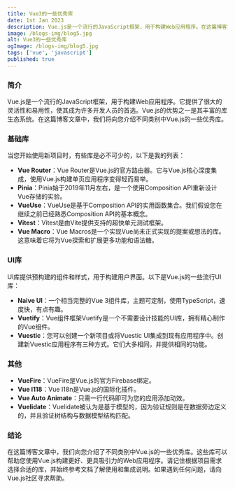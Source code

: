 ```yaml
---
title: Vue3的一些优秀库
date: 1st Jan 2023
description: Vue.js是一个流行的JavaScript框架，用于构建Web应用程序。在这篇博客文章中，我们将向您介绍不同类别中Vue.js的一些优秀库。
image: /blogs-img/blog5.jpg
alt: Vue3的一些优秀库
ogImage: /blogs-img/blog5.jpg
tags: ['vue', 'javascript']
published: true
---
```


### 简介

Vue.js是一个流行的JavaScript框架，用于构建Web应用程序。它提供了很大的灵活性和易用性，使其成为许多开发人员的首选。Vue.js的优势之一是其丰富的库生态系统。在这篇博客文章中，我们将向您介绍不同类别中Vue.js的一些优秀库。

### 基础库

当您开始使用新项目时，有些库是必不可少的，以下是我的列表：

- **Vue Router**：Vue Router是Vue.js的官方路由器。它与Vue.js核心深度集成，使用Vue.js构建单页应用程序变得轻而易举。
- **Pinia**：Pinia始于2019年11月左右，是一个使用Composition API重新设计Vue存储的实验。
- **VueUse**：VueUse是基于Composition API的实用函数集合。我们假设您在继续之前已经熟悉Composition API的基本概念。
- **Vitest**：Vitest是由Vite提供支持的超快单元测试框架。
- **Vue Macro**：Vue Macros是一个实现Vue尚未正式实现的提案或想法的库。这意味着它将为Vue探索和扩展更多功能和语法糖。

### UI库

UI库提供预构建的组件和样式，用于构建用户界面。以下是Vue.js的一些流行UI库：

- **Naive UI**：一个相当完整的Vue 3组件库，主题可定制，使用TypeScript，速度快，有点有趣。
- **Vuetify**：Vue组件框架Vuetify是一个不需要设计技能的UI库，拥有精心制作的Vue组件。
- **Vuestic**：您可以创建一个新项目或将Vuestic UI集成到现有应用程序中。创建新Vuestic应用程序有三种方式。它们大多相同，并提供相同的功能。

### 其他

- **VueFire**：VueFire是Vue.js的官方Firebase绑定。
- **Vue I118**：Vue I18n是Vue.js的国际化插件。
- **Vue Auto Animate**：只需一行代码即可为您的应用添加动效。
- **Vuelidate**：Vuelidate被认为是基于模型的，因为验证规则是在数据旁边定义的，并且验证树结构与数据模型结构匹配。

### 结论

在这篇博客文章中，我们向您介绍了不同类别中Vue.js的一些优秀库。这些库可以帮助您使用Vue.js构建更好、更具吸引力的Web应用程序。请记住根据项目需求选择合适的库，并始终参考文档了解使用和集成说明。如果遇到任何问题，请向Vue.js社区寻求帮助。
